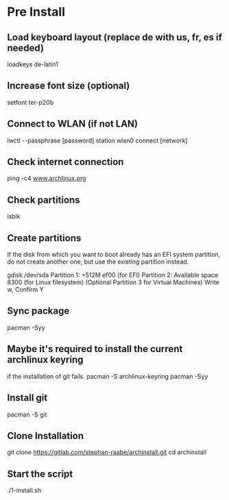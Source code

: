 # Pre Install

## Load keyboard layout (replace de with us, fr, es if needed)
loadkeys de-latin1

## Increase font size (optional)
setfont ter-p20b

## Connect to WLAN (if not LAN)
iwctl --passphrase [password] station wlan0 connect [network]

## Check internet connection
ping -c4 www.archlinux.org

## Check partitions
lsblk

## Create partitions
 If the disk from which you want to boot already has an EFI system partition, do not create another one, but use the existing partition instead.

gdisk /dev/sda
 Partition 1: +512M ef00 (for EFI)
 Partition 2: Available space 8300 (for Linux filesystem)
 (Optional Partition 3 for Virtual Machines)
 Write w, Confirm Y

## Sync package
pacman -Syy

## Maybe it's required to install the current archlinux keyring
 if the installation of git fails.
pacman -S archlinux-keyring
pacman -Syy

## Install git
pacman -S git

## Clone Installation
git clone https://gitlab.com/stephan-raabe/archinstall.git
cd archinstall

## Start the script
./1-install.sh

